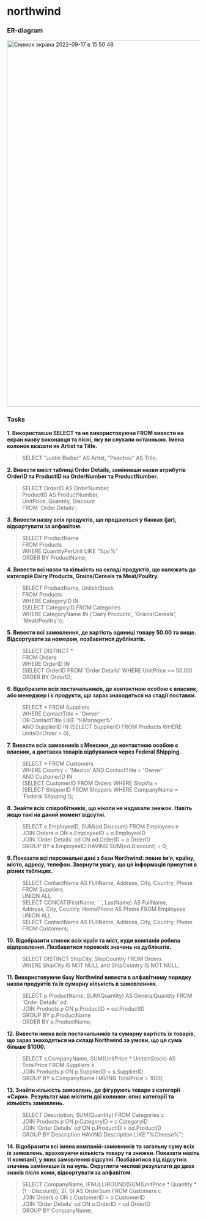 # northwind

### ER-diagram

<img width="955" alt="Снимок экрана 2022-09-17 в 15 50 46" src="https://user-images.githubusercontent.com/85234616/190857749-12619b9e-969f-46d1-8670-d2ebb573096e.png">

### Tasks

**1.	Використавши SELECT та не використовуючи FROM вивести на екран назву виконавця та пісні, яку ви слухали останньою. Імена колонок вказати як Artist та Title.**

>SELECT "Justin Bieber" AS Artist, "Peaches" AS Title;


**2.	Вивести вміст таблиці Order Details, замінивши назви атрибутів OrderID та ProductID на OrderNumber та ProductNumber.**

> SELECT OrderID AS OrderNumber,  <br/>
> ProductID AS ProductNumber, <br/>
> UnitPrice, Quantity, Discount <br/>
> FROM 'Order Details';<br/>


**3.	Вивести назву всіх продуктів, що продаються у банках (jar), відсортувати за алфавітом.**

>SELECT ProductName <br/>
>FROM Products <br/>
>WHERE QuantityPerUnit LIKE '%jar%' <br/>
>ORDER BY ProductName;<br/>


**4.	Вивести всі назви та кількість на складі продуктів, що належать до категорій Dairy Products, Grains/Cereals та Meat/Poultry.**

>SELECT ProductName, UnitsInStock <br/>
>FROM Products <br/>
>WHERE CategoryID IN <br/>
>(SELECT CategoryID FROM Categories <br/>
>WHERE CategoryName IN ('Dairy Products', 'Grains/Cereals', 'Meat/Poultry'));<br/>


**5.	Вивести всі замовлення, де вартість одиниці товару 50.00 та вище. Відсортувати за номером, позбавитися дублікатів.**

>SELECT DISTINCT * <br/>
>FROM Orders <br/>
>WHERE OrderID IN <br/>
>(SELECT OrderID FROM 'Order Details' WHERE UnitPrice >= 50.00) <br/>
>ORDER BY OrderID;<br/>


**6.	Відобразити всіх постачальників, де контактною особою є власник, або менеджер і є продукти, що зараз знаходяться на стадії поставки.**

>SELECT * FROM Suppliers <br/>
>WHERE ContactTitle = 'Owner' <br/>
>OR ContactTitle LIKE '%Manager%'  <br/>
>AND SupplierID IN (SELECT SupplierID FROM Products WHERE UnitsOnOrder > 0);<br/>


**7.	Вивести всіх замовників з Мексики, де контактною особою є власник, а доставка товарів відбувалася через Federal Shipping.**

>SELECT * FROM Customers <br/>
>WHERE Country = 'Mexico' AND ContactTitle = 'Owner' <br/>
>AND CustomerID IN <br/>
>(SELECT CustomerID FROM Orders WHERE ShipVia = <br/>
>(SELECT ShipperID FROM Shippers WHERE CompanyName = 'Federal Shipping'));<br/>

**8.	Знайти всіх співробітників, що ніколи не надавали знижок. Навіть якщо такі на даний момент відсутні.**

>SELECT e.EmployeeID, SUM(od.Discount) FROM Employees e <br/>
>JOIN Orders o ON e.EmployeeID = o.EmployeeID <br/>
>JOIN 'Order Details' od ON od.OrderID = o.OrderID <br/>
>GROUP BY e.EmployeeID HAVING SUM(od.Discount) = 0; <br/>

**9.	Показати всі персональні дані з бази Northwind: повне ім’я, країну, місто, адресу, телефон. Звернути увагу, що ця інформація присутня в різних таблицях.**

>SELECT ContactName AS FUllName, Address, City, Country, Phone FROM Suppliers <br/>
>UNION ALL <br/>
>SELECT CONCAT(FirstName, ' ', LastName) AS FullName,  <br/>
>Address, City, Country, HomePhone AS Phone FROM Employees <br/>
>UNION ALL <br/>
>SELECT ContactName AS FUllName, Address, City, Country, Phone FROM Customers; <br/>

**10.	Відобразити список всіх країн та міст, куди компанія робила відправлення. Позбавитися порожніх значень на дублікатів.**

>SELECT DISTINCT ShipCity, ShipCountry FROM Orders  <br/>
>WHERE ShipCity IS NOT NULL and ShipCountry IS NOT NULL; <br/>

**11.	Використовуючи базу Northwind вивести в алфавітному порядку назви продуктів та їх сумарну кількість в замовленнях.**

>SELECT p.ProductName, SUM(Quantity) AS GeneralQuantity FROM 'Order Details' od  <br/>
>JOIN Products p ON p.ProductID = od.ProductID <br/>
>GROUP BY p.ProductName <br/>
>ORDER BY p.ProductName; <br/>

**12.	Вивести імена всіх постачальників та сумарну вартість їх товарів, що зараз знаходяться на складі Northwind за умови, що ця сума більше $1000.**

>SELECT s.CompanyName, SUM(UnitPrice * UnitsInStock) AS TotalPrice FROM Suppliers s <br/>
>JOIN Products p ON p.SupplierID = s.SupplierID <br/>
>GROUP BY s.CompanyName HAVING TotalPrice > 1000; <br/>

**13.	Знайти кількість замовлень, де фігурують товари з категорії «Сири». Результат має містити дві колонки: опис категорії та кількість замовлень.**

>SELECT Description,  SUM(Quantity) FROM Categories c <br/>
>JOIN Products p ON p.CategoryID = c.CategoryID <br/>
>JOIN 'Order Details' od ON p.ProductID = od.ProductID <br/>
>GROUP BY Description HAVING Description LIKE "%Cheese%"; <br/>

**14.	Відобразити всі імена компаній-замовників та загальну суму всіх їх замовлень, враховуючи кількість товару та знижки. Показати навіть ті компанії, у яких замовлення відсутні. Позбавитися від відсутніх значень замінивши їх на нуль. Округлити числові результати до двох знаків після коми, відсортувати за алфавітом.**

>SELECT CompanyName, IFNULL(ROUND(SUM(UnitPrice * Quantity * (1 - Discount)), 2), 0) AS OrderSum FROM Customers c <br/>
>JOIN Orders o ON c.CustomerID = o.CustomerID   <br/>
>JOIN 'Order Details' od ON o.OrderID = od.OrderID <br/>
>GROUP BY CompanyName; <br/>

